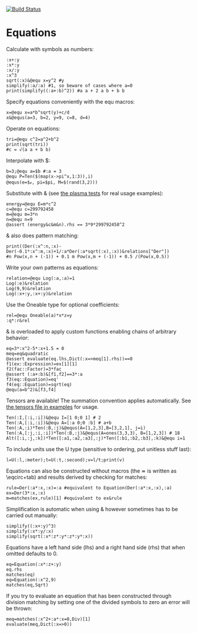 [![Build Status](https://travis-ci.org/jhlq/Equations.jl.svg?branch=master)](https://travis-ci.org/jhlq/Equations.jl)

# Equations
Calculate with symbols as numbers:
```
:x+:y
:x*:y
:x/:y
:x^3
sqrt(:x)&@equ x=y^2 #y
simplify(:a/:a) #1, so beware of cases where a=0
print(simplify((:a+:b)^2)) #a a + 2 a b + b b
```

Specify equations conveniently with the equ macros:
```
x=@equ x=a*b^sqrt(y)+c/d
x&@equs(a=3, b=2, y=9, c=8, d=4)
```

Operate on equations:
```
tri=@equ c^2=a^2+b^2
print(sqrt(tri))
#c = √(a a + b b)
``` 

Interpolate with $:
```
b=3;@equ a=$b #:a ≖ 3
@equ P=Ten($(map(x->pi^x,1:3)),i)
@equs(e=$ℯ, pi=$pi, M=$(rand(3,2)))
```

Substitute with & (see [the plasma tests](https://github.com/jhlq/Equations.jl/blob/master/test/plasmaTests.jl) for real usage examples):
```
energy=@equ E=m*c^2
c=@equ c=299792458
m=@equ m=3*n
n=@equ n=9
@assert (energy&c&m&n).rhs == 3*9*299792458^2
```

& also does pattern matching:
```
print((Der(:x^:n,:x)-Der(-0.1*:x^:m,:x)+1/:a*Der(:a*sqrt(:x),:x))&relations["Der"])
#n Pow(x,n + (-1)) + 0.1 m Pow(x,m + (-1)) + 0.5 /(Pow(x,0.5))
```

Write your own patterns as equations: 
```
relation=@equ Log(:a,:a)=1
Log(:e)&relation
Log(9,9)&relation
Log(:x+:y,:x+:y)&relation
```

Use the Oneable type for optional coefficients:
```
rel=@equ Oneable(a)*x*z=y
:q*:r&rel
```

& is overloaded to apply custom functions enabling chains of arbitrary behavior:
```
eq=3*:x^2-5*:x+1.5 ≖ 0
meq=eq&quadratic
@assert evaluate(eq.lhs,Dict(:x=>meq[1].rhs))==0
f1(ex::Expression)=ex[1][1]
f2(fac::Factor)=3*fac
@assert (:a+:b)&[f1,f2]==3*:a
f3(eq::Equation)=eq'
f4(eq::Equation)=sqrt(eq)
@equ(a=b^2)&[f3,f4]
```

Tensors are available! The summation convention applies automatically. See [the tensors file in examples](https://github.com/jhlq/Equations.jl/blob/master/examples/tensors.jl) for usage.
```
Ten(:I,[:i,:i])&@equ I=[1 0;0 1] # 2
Ten(:A,[:i,:i])&@equ A=[:a 0;0 :b] # a+b
Ten(:A,:i)*Ten(:B,:j)&@equs(A=[1,2,3],B=[3,2,1], j=i)
Ten(:A,[:j,:i,:i])*Ten(:B,:j)&@equs(A=ones(3,3,3), B=[1,2,3]) # 18
Alt([:i,:j,:k])*Ten([:a1,:a2,:a3],:j)*Ten([:b1,:b2,:b3],:k)&@equ i=1
```

To include units use the U type (sensitive to ordering, put unitless stuff last):
```
l=U(:l,:meter);t=U(:t,:second);v=l/t;print(v)
```

Equations can also be constructed without macros (the ≖ is written as \eqcirc+tab) and results derived by checking for matches:
```
rule=Der(:a*:x,:x)≖:a #equivalent to Equation(Der(:a*:x,:x),:a)
ex=Der(3*:x,:x)
m=matches(ex,rule)[1] #equivalent to ex&rule
```

Simplification is automatic when using & however sometimes has to be carried out manually:
```
simplify((:x+:y)^3)
simplify(:x*:y/:x)
simplify(sqrt(:x*:z*:y*:z*:y*:x))
```

Equations have a left hand side (lhs) and a right hand side (rhs) that when omitted defaults to 0. 
```
eq=Equation(:x*:z+:y)
eq.rhs
matches(eq)
eq=Equation(:x^2,9)
matches(eq,Sqrt)
```

If you try to evaluate an equation that has been constructed through division matching by setting one of the divided symbols to zero an error will be thrown:
```
meq=matches(:x^2+:a*:x≖0,Div)[1]
evaluate(meq,Dict(:x=>0))
```
